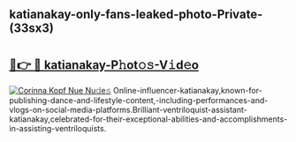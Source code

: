 ## katianakay-only-fans​-leaked-photo​-Private-(33sx3)


# <h2><a href="https://mediaupload.pro?title=katianakay&ref=git">🔗👉 🔴 katianakay-P𝚑ot𝚘𝚜-V𝚒d𝚎o</a></h2>

[![Corinna Kopf Nue Nu𝚍e𝚜](https://i.imgur.com/0qMVB7G.gif)](https://mediaupload.pro?title=katianakay&ref=git)
Online-influencer-katianakay,known-for-publishing-dance-and-lifestyle-content,-including-performances-and-vlogs-on-social-media-platforms.Brilliant-ventriloquist-assistant-katianakay,celebrated-for-their-exceptional-abilities-and-accomplishments-in-assisting-ventriloquists.  